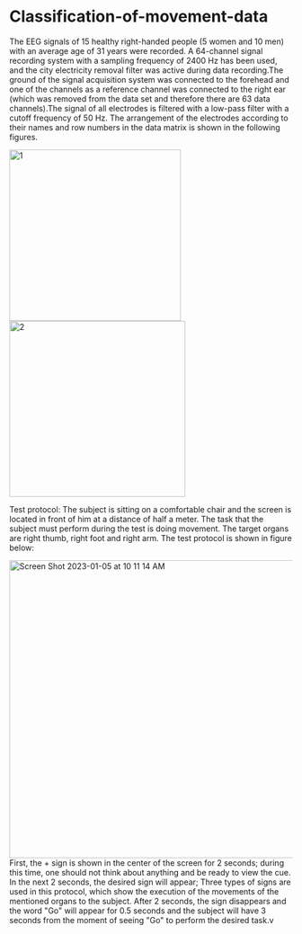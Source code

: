 # Classification-of-movement-data

The EEG signals of 15 healthy right-handed people (5 women and 10 men) with an average age of 31 years were recorded. A 64-channel signal recording system with a sampling frequency of 2400 Hz has been used, and the city electricity removal filter was active during data recording.The ground of the signal acquisition system was connected to the forehead and one of the channels as a reference channel was connected to the right ear (which was removed from the data set and therefore there are 63 data channels).The signal of all electrodes is filtered with a low-pass filter with a cutoff frequency of 50 Hz. The arrangement of the electrodes according to their names and row numbers in the data matrix is shown in the following figures.

<img width="305" alt="1" src="https://user-images.githubusercontent.com/69970956/210718694-61566ed5-828f-4c5f-9082-713fedb1de37.png">
<img width="313" alt="2" src="https://user-images.githubusercontent.com/69970956/210718700-44874735-8ba6-4823-ab9b-d4a20ef7b421.png">

Test protocol:
The subject is sitting on a comfortable chair and the screen is located in front of him at a distance of half a meter. The task that the subject must perform during the test is doing movement. The target organs are right thumb, right foot and right arm. The test protocol is shown in figure below:

<img width="530" alt="Screen Shot 2023-01-05 at 10 11 14 AM" src="https://user-images.githubusercontent.com/69970956/210717740-d8cca3f7-f354-4e6e-98a6-2aa275085224.png">
First, the + sign is shown in the center of the screen for 2 seconds; during this time, one should not think about anything
and be ready to view the cue.
In the next 2 seconds, the desired sign will appear; Three types of signs are used in this protocol, which show the execution of the movements of the mentioned organs to the subject. After 2 seconds, the sign disappears and the word "Go" will appear for 0.5 seconds and the subject will have 3 seconds from the moment of seeing "Go" to perform the desired task.v
